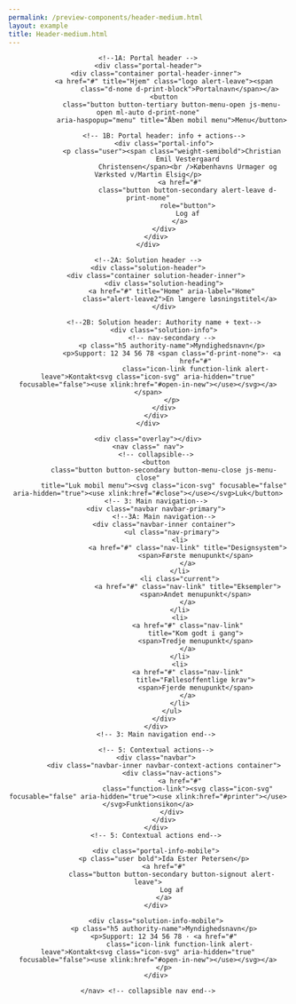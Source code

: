```yaml
--- 
permalink: /preview-components/header-medium.html
layout: example 
title: Header-medium.html
---
```

<header class="header">

    <!--1A: Portal header -->
    <div class="portal-header">
        <div class="container portal-header-inner">
            <a href="#" title="Hjem" class="logo alert-leave"><span
                    class="d-none d-print-block">Portalnavn</span></a>
            <button
                class="button button-tertiary button-menu-open js-menu-open ml-auto d-print-none"
                aria-haspopup="menu" title="Åben mobil menu">Menu</button>

            <!-- 1B: Portal header: info + actions-->
            <div class="portal-info">
                <p class="user"><span class="weight-semibold">Christian
                        Emil Vestergaard
                        Christensen</span><br />Københavns Urmager og Værksted v/Martin Elsig</p>
                    <a href="#"
                        class="button button-secondary alert-leave d-print-none"
                        role="button">
                        Log af
                    </a>
            </div>
        </div>
    </div>

    <!--2A: Solution header -->
    <div class="solution-header">
        <div class="container solution-header-inner">
            <div class="solution-heading">
                <a href="#" title="Home" aria-label="Home"
                    class="alert-leave2">En længere løsningstitel</a>
            </div>

            <!--2B: Solution header: Authority name + text-->
            <div class="solution-info">
                <!-- nav-secondary -->
                <p class="h5 authority-name">Myndighedsnavn</p>
                <p>Support: 12 34 56 78 <span class="d-print-none">· <a
                            href="#"
                            class="icon-link function-link alert-leave">Kontakt<svg class="icon-svg" aria-hidden="true" focusable="false"><use xlink:href="#open-in-new"></use></svg></a></span>
                </p>
            </div>
        </div>
    </div>

    <div class="overlay"></div>
    <nav class=" nav">
        <!-- collapsible-->
        <button
            class="button button-secondary button-menu-close js-menu-close"
            title="Luk mobil menu"><svg class="icon-svg" focusable="false" aria-hidden="true"><use xlink:href="#close"></use></svg>Luk</button>
        <!-- 3: Main navigation-->
        <div class="navbar navbar-primary">
            <!--3A: Main navigation-->
            <div class="navbar-inner container">
                <ul class="nav-primary">
                    <li>
                        <a href="#" class="nav-link" title="Designsystem">
                            <span>Første menupunkt</span>
                        </a>
                    </li>
                    <li class="current">
                        <a href="#" class="nav-link" title="Eksempler">
                            <span>Andet menupunkt</span>
                        </a>
                    </li>
                    <li>
                        <a href="#" class="nav-link"
                            title="Kom godt i gang">
                            <span>Tredje menupunkt</span>
                        </a>
                    </li>
                    <li>
                        <a href="#" class="nav-link"
                            title="Fællesoffentlige krav">
                            <span>Fjerde menupunkt</span>
                        </a>
                    </li>
                </ul>
            </div>
        </div>
        <!-- 3: Main navigation end-->

        <!-- 5: Contextual actions-->
        <div class="navbar">
            <div class="navbar-inner navbar-context-actions container">
                <div class="nav-actions">
                    <a href="#"
                        class="function-link"><svg class="icon-svg" focusable="false" aria-hidden="true"><use xlink:href="#printer"></use></svg>Funktionsikon</a>
                </div>
            </div>
        </div>
        <!-- 5: Contextual actions end-->

        <div class="portal-info-mobile">
            <p class="user bold">Ida Ester Petersen</p>
            <a href="#"
                class="button button-secondary button-signout alert-leave">
                Log af
            </a>
        </div>

        <div class="solution-info-mobile">
            <p class="h5 authority-name">Myndighedsnavn</p>
            <p>Support: 12 34 56 78 · <a href="#"
                    class="icon-link function-link alert-leave">Kontakt<svg class="icon-svg" aria-hidden="true" focusable="false"><use xlink:href="#open-in-new"></use></svg></a>
            </p>
        </div>

    </nav> <!-- collapsible nav end-->
</header>